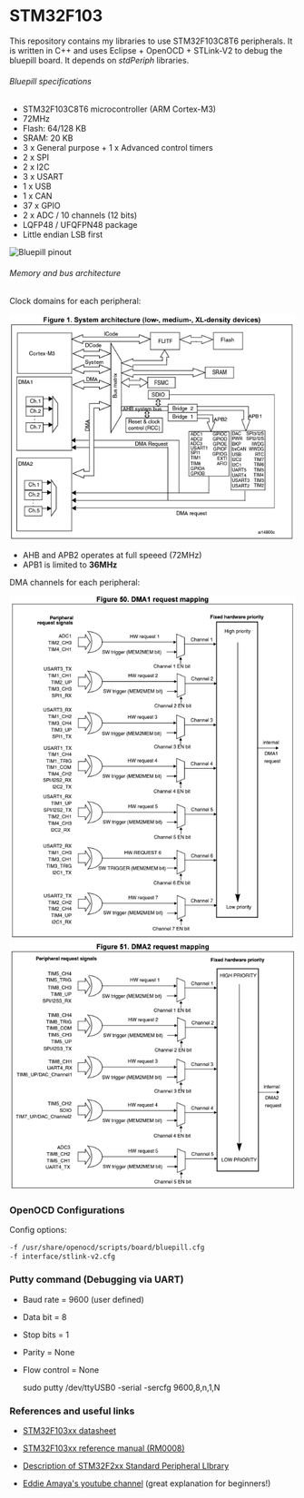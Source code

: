 # STM32F103

This repository contains my libraries to use STM32F103C8T6 peripherals. It is written in C++ and uses Eclipse + OpenOCD + STLink-V2 to debug the bluepill board. It depends on *stdPeriph* libraries.
 
###### Bluepill specifications
* STM32F103C8T6 microcontroller (ARM Cortex-M3)
* 72MHz
* Flash: 64/128 KB
* SRAM: 20 KB
* 3 x General purpose + 1 x Advanced control timers
* 2 x SPI 
* 2 x I2C
* 3 x USART
* 1 x USB
* 1 x CAN
* 37 x GPIO
* 2 x ADC / 10 channels (12 bits)
* LQFP48 / UFQFPN48 package
* Little endian LSB first

![Bluepill pinout](https://solovjov.net/reblag.dk/The-Generic-STM32F103-Pinout-Diagram.jpg)

###### Memory and bus architecture 

Clock domains for each peripheral:

![Bus architecture](images/busarchitecture.png)

* AHB and APB2  operates at full speeed (72MHz)
* APB1 is limited to **36MHz**


DMA channels for each peripheral:

![DMA request mapping](images/dma1.PNG)
![DMA request mapping](images/dma2.png)

### OpenOCD Configurations
Config options: 

    -f /usr/share/openocd/scripts/board/bluepill.cfg
	-f interface/stlink-v2.cfg 


### Putty command (Debugging via UART)
- Baud rate = 9600 (user defined)
- Data bit = 8
- Stop bits = 1
- Parity = None
- Flow control = None

    sudo putty /dev/ttyUSB0 -serial -sercfg 9600,8,n,1,N


### References and useful links
- [STM32F103xx datasheet](https://www.st.com/resource/en/datasheet/stm32f103c8.pdf)

- [STM32F103xx reference manual (RM0008)](https://www.st.com/resource/en/reference_manual/cd00171190-stm32f101xx-stm32f102xx-stm32f103xx-stm32f105xx-and-stm32f107xx-advanced-armbased-32bit-mcus-stmicroelectronics.pdf)

- [Description of STM32F2xx Standard Peripheral LIbrary](https://www.st.com/resource/en/user_manual/dm00023896-description-of-stm32f2xx-standard-peripheral-library-stmicroelectronics.pdf)

- [Eddie Amaya's youtube channel](https://www.youtube.com/watch?v=EX7g3_NUDgk&list=PLmY3zqJJdVeNIZ8z_yw7Db9ej3FVG0iLy) (great explanation for beginners!)